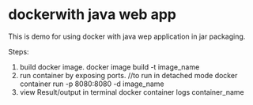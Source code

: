 # dockerwith java web app 
This is demo for using docker with java wep application in jar packaging.



Steps: 
 
1. build docker image. 
	docker image build -t image_name
2. run container by exposing ports. //to run in detached mode
        docker container run -p 8080:8080 -d  image_name
3. view Result/output in terminal
        docker container logs container_name 
